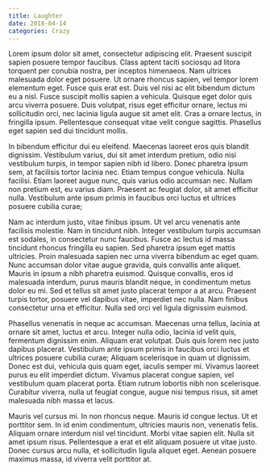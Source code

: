 ```yaml
---
title: Laughter
date: 2018-04-14
categories: Crazy
---
```

Lorem ipsum dolor sit amet, consectetur adipiscing elit. Praesent suscipit sapien posuere tempor faucibus. Class aptent taciti sociosqu ad litora torquent per conubia nostra, per inceptos himenaeos. Nam ultrices malesuada dolor eget posuere. Ut ornare rhoncus sapien, vel tempor lorem elementum eget. Fusce quis erat est. Duis vel nisi ac elit bibendum dictum eu a nisl. Fusce suscipit mollis sapien a vehicula. Quisque eget dolor quis arcu viverra posuere. Duis volutpat, risus eget efficitur ornare, lectus mi sollicitudin orci, nec lacinia ligula augue sit amet elit. Cras a ornare lectus, in fringilla ipsum. Pellentesque consequat vitae velit congue sagittis. Phasellus eget sapien sed dui tincidunt mollis.

In bibendum efficitur dui eu eleifend. Maecenas laoreet eros quis blandit dignissim. Vestibulum varius, dui sit amet interdum pretium, odio nisi vestibulum turpis, in tempor sapien nibh id libero. Donec pharetra ipsum sem, at facilisis tortor lacinia nec. Etiam tempus congue vehicula. Nulla facilisi. Etiam laoreet augue nunc, quis varius odio accumsan nec. Nullam non pretium est, eu varius diam. Praesent ac feugiat dolor, sit amet efficitur nulla. Vestibulum ante ipsum primis in faucibus orci luctus et ultrices posuere cubilia curae;

Nam ac interdum justo, vitae finibus ipsum. Ut vel arcu venenatis ante facilisis molestie. Nam in tincidunt nibh. Integer vestibulum turpis accumsan est sodales, in consectetur nunc faucibus. Fusce ac lectus id massa tincidunt rhoncus fringilla eu sapien. Sed pharetra ipsum eget mattis ultricies. Proin malesuada sapien nec urna viverra bibendum ac eget quam. Nunc accumsan dolor vitae augue gravida, quis convallis ante aliquet. Mauris in ipsum a nibh pharetra euismod. Quisque convallis, eros id malesuada interdum, purus mauris blandit neque, in condimentum metus dolor eu mi. Sed et tellus sit amet justo placerat tempor a at arcu. Praesent turpis tortor, posuere vel dapibus vitae, imperdiet nec nulla. Nam finibus consectetur urna et efficitur. Nulla sed orci vel ligula dignissim euismod.

Phasellus venenatis in neque ac accumsan. Maecenas urna tellus, lacinia at ornare sit amet, luctus et arcu. Integer nulla odio, lacinia id velit quis, fermentum dignissim enim. Aliquam erat volutpat. Duis quis lorem nec justo dapibus placerat. Vestibulum ante ipsum primis in faucibus orci luctus et ultrices posuere cubilia curae; Aliquam scelerisque in quam ut dignissim. Donec est dui, vehicula quis quam eget, iaculis semper mi. Vivamus laoreet purus eu elit imperdiet dictum. Vivamus placerat congue sapien, vel vestibulum quam placerat porta. Etiam rutrum lobortis nibh non scelerisque. Curabitur viverra, nulla ut feugiat congue, augue nisi tempus risus, sit amet malesuada nibh massa et lacus.

Mauris vel cursus mi. In non rhoncus neque. Mauris id congue lectus. Ut et porttitor sem. In id enim condimentum, ultricies mauris non, venenatis felis. Aliquam ornare interdum nisl vel tincidunt. Morbi vitae sapien elit. Nulla sit amet ipsum risus. Pellentesque a erat et elit aliquam posuere ut vitae justo. Donec cursus arcu nulla, et sollicitudin ligula aliquet eget. Aenean posuere maximus massa, id viverra velit porttitor at. 